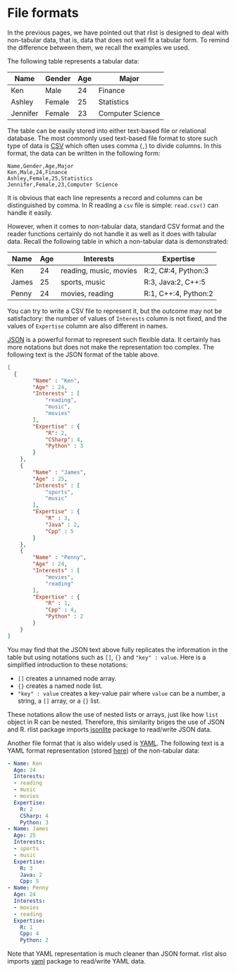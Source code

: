 

# File formats

In the previous pages, we have pointed out that rlist is designed to deal with non-tabular data, that is, data that does not well fit a tabular form. To remind the difference between them, we recall the examples we used.

The following table represents a tabular data:

| Name |  Gender | Age | Major |
|------|---------|-----|-------|
| Ken | Male | 24 | Finance |
| Ashley | Female | 25 | Statistics |
| Jennifer | Female | 23 | Computer Science |

The table can be easily stored into either text-based file or relational database. The most commonly used text-based file format to store such type of data is [CSV](en.wikipedia.org/wiki/Comma-separated_values) which often uses comma (`,`) to divide columns. In this format, the data can be written in the following form:

```
Name,Gender,Age,Major
Ken,Male,24,Finance
Ashley,Female,25,Statistics
Jennifer,Female,23,Computer Science
```

It is obvious that each line represents a record and columns can be distinguished by comma. In R reading a `csv` file is simple: `read.csv()` can handle it easily.

However, when it comes to non-tabular data, standard CSV format and the reader functions certainly do not handle it as well as it does with tabular data. Recall the following table in which a non-tabular data is demonstrated:

| Name | Age | Interests | Expertise |
|------|-----|----------|----------|
| Ken | 24 | reading, music, movies | R:2, C#:4, Python:3 |
| James | 25 | sports, music | R:3, Java:2, C++:5 |
| Penny | 24 | movies, reading | R:1, C++:4, Python:2 |

You can try to write a CSV file to represent it, but the outcome may not be satisfactory: the number of values of `Interests` column is not fixed, and the values of `Expertise` column are also different in names.

[JSON](http://json.org/) is a powerful format to represent such flexible data. It certainly has more notations but does not make the representation too complex. The following text is the JSON format of the table above.

```json
[
  {
		"Name" : "Ken",
		"Age" : 24,
		"Interests" : [
			"reading",
			"music",
			"movies"
		],
		"Expertise" : {
            "R": 2,
            "CSharp": 4,
			"Python" : 3
		}
	},
	{
		"Name" : "James",
		"Age" : 25,
		"Interests" : [
			"sports",
			"music"
		],
		"Expertise" : {
			"R" : 3,
			"Java" : 2,
			"Cpp" : 5
		}
	},
	{
		"Name" : "Penny",
		"Age" : 24,
		"Interests" : [
			"movies",
			"reading"
		],
		"Expertise" : {
			"R" : 1,
			"Cpp" : 4,
			"Python" : 2
		}
	}
]
```

You may find that the JSON text above fully replicates the information in the table but using notations such as `[]`, `{}` and `"key" : value`. Here is a simplified introduction to these notations:

- `[]` creates a unnamed node array.
- `{}` creates a named node list.
- `"key" : value` creates a key-value pair where `value` can be a number, a string, a `[]` array, or a `{}` list.

These notations allow the use of nested lists or arrays, just like how `list` object in R can be nested. Therefore, this similarity briges the use of JSON and R. rlist package imports [jsonlite](https://github.com/jeroenooms/jsonlite) package to read/write JSON data.

Another file format that is also widely used is [YAML](http://yaml.org/). The following text is a YAML format representation (stored [here](../data/sample.yaml)) of the non-tabular data:

```yaml
- Name: Ken
  Age: 24
  Interests:
  - reading
  - music
  - movies
  Expertise:
    R: 2
    CSharp: 4
    Python: 3
- Name: James
  Age: 25
  Interests:
  - sports
  - music
  Expertise:
    R: 3
    Java: 2
    Cpp: 5
- Name: Penny
  Age: 24
  Interests:
  - movies
  - reading
  Expertise:
    R: 1
    Cpp: 4
    Python: 2
```

Note that YAML representation is much cleaner than JSON format. rlist also imports [yaml](https://github.com/viking/r-yaml) package to read/write YAML data.

